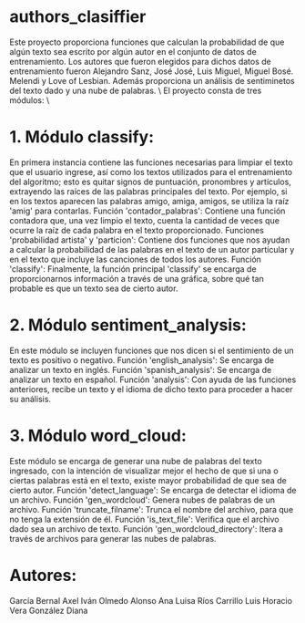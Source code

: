 # authors_clasiffier

Este proyecto proporciona funciones que calculan la probabilidad de que algún texto sea escrito por algún autor en el conjunto de datos de entrenamiento. Los autores que fueron elegidos para dichos datos de entrenamiento fueron Alejandro Sanz, José José, Luis Miguel, Miguel Bosé. Melendi y Love of Lesbian. Además proporciona un análisis de sentiminetos del texto dado y una nube de palabras. \\
El proyecto consta de tres módulos: \\
# 1. Módulo classify: 
En primera instancia contiene las funciones necesarias para limpiar el texto que el usuario ingrese, así como los textos utilizados para el entrenamiento del algoritmo; esto es quitar signos de puntuación, pronombres y artículos, extrayendo las raíces de las palabras principales del texto. Por ejemplo, si en los textos aparecen las palabras amigo, amiga, amigos, se utiliza la raíz 'amig' para contarlas.
Función 'contador_palabras': Contiene una función contadora que, una vez limpio el texto, cuenta la cantidad de veces que ocurre la raíz de cada palabra en el texto proporcionado.
Funciones 'probabilidad artista' y 'particion': Contiene dos funciones que nos ayudan a calcular la probabilidad de las palabras en el texto de un autor partícular y en el texto que incluye las canciones de todos los autores.
Función 'classify': Finalmente, la función principal 'classify' se encarga de proporcionarnos información a través de una gráfica, sobre qué tan probable es que un texto sea de cierto autor.

# 2. Módulo sentiment_analysis:
En este módulo se incluyen funciones que nos dicen si el sentimiento de un texto es positivo o negativo.
Función 'english_analysis': Se encarga de analizar un texto en inglés.
Función 'spanish_analysis': Se encarga de analizar un texto en español.
Función 'analysis': Con ayuda de las funciones anteriores, recibe un texto y el idioma de dicho texto para proceder a hacer su análisis.

# 3. Módulo word_cloud:
Este módulo se encarga de generar una nube de palabras del texto ingresado, con la intención de visualizar mejor el hecho de que si una o ciertas palabras está en el texto, existe mayor probabilidad de que sea de cierto autor.
Función 'detect_language': Se encarga de detectar el idioma de un archivo.
Función 'gen_wordcloud': Genera nubes de palabras de un archivo.
Función 'truncate_filname': Trunca el nombre del archivo, para que no tenga la extensión de él.
Función 'is_text_file': Verifica que el archivo dado sea un archivo de texto.
Función 'gen_wordcloud_directory': Itera a través de archivos para generar las nubes de palabras.

# Autores:
García Bernal Axel Iván
Olmedo Alonso Ana Luisa
Ríos Carrillo Luis Horacio
Vera González Diana 
